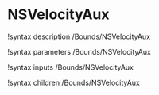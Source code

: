 <!-- MOOSE Documentation Stub: Remove this when content is added. -->

# NSVelocityAux
!syntax description /Bounds/NSVelocityAux

!syntax parameters /Bounds/NSVelocityAux

!syntax inputs /Bounds/NSVelocityAux

!syntax children /Bounds/NSVelocityAux
